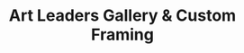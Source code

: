 ---
title: "Art Leaders Gallery & Custom Framing"
url: /west-bloomfield-township/art-leaders-gallery-and-custom-framing/
shop: art
---